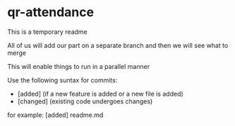 # qr-attendance

This is a temporary readme

All of us will add our part on a separate branch and then we will see what to merge

This will enable things to run in a parallel manner

Use the following suntax for commits:
- [added] (if a new feature is added or a new file is added)
- [changed] (existing code undergoes changes)

for example:
[added] readme.md
